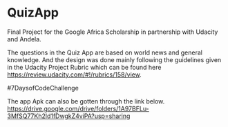 # QuizApp

Final Project for the Google Africa Scholarship in partnership with Udacity and Andela.

The questions in the Quiz App are based on world news and general knowledge. And the design was done mainly following the guidelines given in the Udacity Project Rubric which can be found here https://review.udacity.com/#!/rubrics/158/view.

#7DaysofCodeChallenge

The app Apk can also be gotten through the link below.
https://drive.google.com/drive/folders/1A97BFLu-3MfSQ77Kh2ld1fDwgkZ4viPA?usp=sharing
